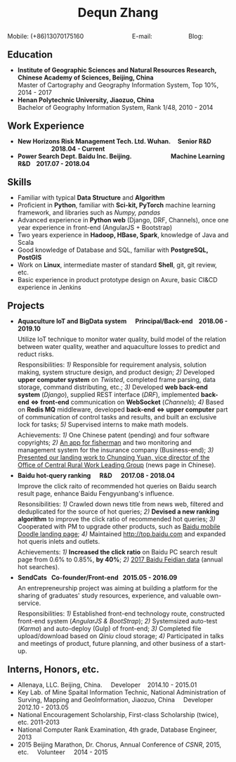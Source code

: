 <style>
h1 {
    border: none;
    margin: 0 0 1em 0;
    padding: 0;
}
h2, h3 {
    margin: 1em 0 0 0;
}
p {margin: 0;} /* 单行的段落，一般在列表中，就不要这么大间距了 */
#projects + ul > li > p {margin: 0.5em 0 0 0;} /* 为了让段落之间稍微有点间隔，不显得那么拥挤 */
</style>
<h1 style="text-align:center">Dequn Zhang</h1>
Mobile: (+86)13070175160&nbsp;&nbsp;&nbsp;&nbsp;&nbsp;&nbsp;&nbsp;&nbsp;&nbsp;&nbsp;&nbsp;&nbsp;&nbsp;&nbsp;&nbsp;&nbsp;&nbsp;&nbsp;&nbsp;&nbsp;&nbsp;&nbsp;&nbsp;&nbsp;&nbsp;&nbsp;&nbsp;
E-mail: <dqzhangchn@gmail.com>&nbsp;&nbsp;&nbsp;&nbsp;&nbsp;&nbsp;&nbsp;&nbsp;&nbsp;&nbsp;&nbsp;&nbsp;&nbsp;&nbsp;&nbsp;&nbsp;&nbsp;&nbsp;&nbsp;
Blog: <https://blog.92qun.de>

## Education
* **Institute of Geographic Sciences and Natural Resources Research, Chinese Academy of Sciences, Beijing, China**

    Master of Cartography and Geography Information System, Top 10%, 2014 - 2017

* **Henan Polytechnic University, Jiaozuo, China**

    Bachelor of Geography Information System, Rank 1/48, 2010 - 2014

## Work Experience


* **New Horizons Risk Management Tech. Ltd. Wuhan. &nbsp;&nbsp;&nbsp;&nbsp;Senior R&D &nbsp;&nbsp;&nbsp;&nbsp;&nbsp;&nbsp;&nbsp;&nbsp;&nbsp;&nbsp;&nbsp;&nbsp;&nbsp;&nbsp;&nbsp;&nbsp;&nbsp;&nbsp;&nbsp;&nbsp;&nbsp;&nbsp; 2018.04 - Current**
* **Power Search Dept. Baidu Inc. Beijing. &nbsp;&nbsp;&nbsp;&nbsp;&nbsp;&nbsp;&nbsp;&nbsp;&nbsp;&nbsp;&nbsp;&nbsp;&nbsp;&nbsp;&nbsp;&nbsp;&nbsp;&nbsp;&nbsp;&nbsp;&nbsp;&nbsp;&nbsp;&nbsp;&nbsp; Machine Learning R&D&nbsp;&nbsp;&nbsp; 2017.07 - 2018.04**

## Skills
* Familiar with typical **Data Structure** and **Algorithm**

* Proficient in **Python**, familiar with **Sci-kit, PyTorch** machine learning framework, and libraries such as *Numpy, pandas*

* Advanced experience in **Python web** (Django, DRF, Channels), once one year experience in front-end (AngularJS + Bootstrap)

* Two years experience in **Hadoop, HBase, Spark**, knowledge of Java and Scala

* Good knowledge of Database and SQL, familiar with **PostgreSQL, PostGIS**

* Work on **Linux**, intermediate master of standard **Shell**, git, git review, etc.

* Basic experience in product prototype design on Axure, basic CI&CD experience in Jenkins

## Projects
* **Aquaculture IoT and BigData system &nbsp;&nbsp;&nbsp;&nbsp;&nbsp;Principal/Back-end &nbsp;&nbsp;&nbsp;2018.06 - 2019.10** 

    Utilize IoT technique to monitor water quality, build model of the relation between water quality, weather and aquaculture losses to predict and reduct risks.

    Responsibilities: *1)* Responsible for requirement analysis, solution making, system structure design, and product design; *2)* Developed **upper computer system** on *Twisted*, completed frame parsing, data storage, command distributing, etc.; *3)* Developed **web back-end system** (*Django*), supplied REST interface (*DRF*), implemented **back-end &hArr; front-end** communication on **WebSocket** (*Channels*); *4)* Based on **Redis MQ** middleware, developed **back-end &hArr; upper computer** part of communication of control tasks and results, and built an exclusive lock for tasks; *5)* Supervised interns to make math models.

    Achievements: *1)* One Chinese patent (pending) and four software copyrights; *2)* [An app for fisherman](http://yubb123.com) and two monitoring and management system for the insurance company (Business-end); *3)* [Presented our landing work to Chunqing Yuan, vice director of the Office of Central Rural Work Leading Group](http://www.sohu.com/a/255487326_100165300) (news page in Chinese).

* **Baidu hot-query ranking &nbsp;&nbsp;&nbsp;&nbsp; R&D &nbsp;&nbsp;&nbsp;&nbsp; 2017.08 - 2018.04**
  
    Improve the click raito of recommended hot queries on Baidu search result page, enhance Baidu Fengyunbang's influence.

    Resonsibilities: *1)* Crawled down news title from news web, filtered and deduplicated for the source of hot queries; *2)* **Devised a new ranking algorithm** to improve the click ratio of recommended hot queries; *3)* Cooperated with PM to upgrade other products, such as [Baidu mobile Doodle landing page](https://m.baidu.com/s?word=%E4%BB%8A%E6%97%A5%E6%96%B0%E9%B2%9C%E4%BA%8B&from=1020853c&sa=ire_dl_gh_logo_ws); *4)* Maintained <http://top.baidu.com> and expanded hot queris inlets and outlets.

    Achievements: *1)* **Increased the click ratio** on Baidu PC search result page from 0.6% to 0.85%, **by 40%**; *2)* [2017 Baidu Feidian data](http://top.baidu.com/2017) (annual hot searches).


* **SendCats&nbsp;&nbsp;&nbsp;Co-founder/Front-end&nbsp;&nbsp;&nbsp;2015.05 - 2016.09**
  
    An entrepreneurship project was aiming at building a platform for the sharing of graduates' study resources, experience, and valuable own-service.

    Responsibilities: *1)* Established front-end technology route, constructed front-end system (*AngularJS & BootStrap*); *2)* Systemsized auto-test (*Karma*) and auto-deploy (Gulp) of front-end; *3)* Completed file upload/download based on *Qiniu* cloud storage; *4)* Participated in talks and meetings of product, future planning, and other business of a start-up.    

<!-- 
* **Manage and Analysis of Indoor Moving Objects on Hadoop, Hase&nbsp;&nbsp;&nbsp;&nbsp;&nbsp;&nbsp;Subject/Designer/Developer&nbsp;&nbsp;&nbsp;&nbsp;&nbsp;&nbsp;Dec. 2015 - Present**

	*Description:* Taking advantage of **HBase** to store massive data of indoor moving objects, build a **Spatial-
	Temporal Index** mainly by designing a resonable **row-key** of hbase, then make some data mining work on **Spark**.
	
	*Responsibilities:* ***a.*** **Setting up basic environment** such as *Hadoop, Hbase, Spark* on a seven-nodes cluster, ***b.*** **design the row-key composition** based on the analysis of feature of *IMO*s , ***c.*** *TODO*:**provide API of data query** and do some **data-mining** work(expected in scala).
	
	
* **HER &nbsp;&nbsp;&nbsp;Business Project/Developer&nbsp;&nbsp;Oct. 2014 - Mar. 2015**

	*Descripiton:* *HER* is short for Hazard, Exposure, Risk. It utilizes historical hazard data, exposure data, and insurance policy data to predict risk probability and whether a new policy is worth to take. Launched by a Dr. of Structure who resigned from a reinsurance company.
	
	*Responsibilities:* ***a.*** Find, analyze and **crawl down** accessible hazard, exposure data, coded in Python, ***b.*** **design table structure** for GIS data on *PostGIS*, maintain datatbase, ***c.*** provide **data query API** for business staff in *Java*.
	
* **A web campus map for Henan Polytechnic University based on Baidu Map JS-API&nbsp;&nbsp;&nbsp;&nbsp;&nbsp;&nbsp;&nbsp;&nbsp;&nbsp;Student Quality Training Program/Team leader/Developer&nbsp;&nbsp;&nbsp;&nbsp;&nbsp;&nbsp;Oct. 2012 - Jan. 2013**

	*Description:* Build a ***web campus map*** for my own university based on free accessible map API.
	
	*Responibilities:* ***a.*** act as **team leader** of a six-people group, including data collectors and developers, ***b.*** **design and develop** system, *ASP.NET* for server side and *JS* for map showing and manipulation. ***c.*** establish and maintain *SQL Server* database.
-->
	
## Interns, Honors, etc.
* Allenaya, LLC. Beijing, China.&nbsp;&nbsp;&nbsp;&nbsp;  Developer&nbsp;&nbsp;&nbsp;&nbsp;2014.10 - 2015.01



* Key Lab. of Mine Spaital Information Technic, National Administration of Surving, Mapping and GeoInformation, Jiaozuo, China&nbsp;&nbsp;&nbsp;&nbsp;  Developer&nbsp;&nbsp;&nbsp;&nbsp; 2012.10 - 2013.05



* National Encouragement Scholarship, First-class Scholarship (twice), etc. 2011-2013


* National Computer Rank Examination, 4th grade, Database Engineer, 2013


* 2015 Beijing Marathon, Dr. Chorus, Annual Conference of *CSNR*, 2015, etc.&nbsp;&nbsp;&nbsp;&nbsp; Volunteer&nbsp;&nbsp;&nbsp;&nbsp; 2014 - 2015
